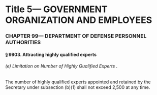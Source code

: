 
# Title 5— GOVERNMENT ORGANIZATION AND EMPLOYEES
### CHAPTER 99— DEPARTMENT OF DEFENSE PERSONNEL AUTHORITIES
#### § 9903. Attracting highly qualified experts
###### (e) Limitation on Number of Highly Qualified Experts .

The number of highly qualified experts appointed and retained by the Secretary under subsection (b)(1) shall not exceed 2,500 at any time.
